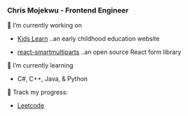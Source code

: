 ### Chris Mojekwu - Frontend Engineer

🔭 I’m currently working on

- [Kids Learn](https://kidslearn.fun/) ..an early childhood education website

- [react-smartmultiparts](https://www.npmjs.com/package/react-smartmultiparts) ..an open source React form library




🌱 I’m currently learning 
- C#, C++, Java, & Python

📓 Track my progress:

- [Leetcode](https://leetcode.com/chrismojekwu/)

